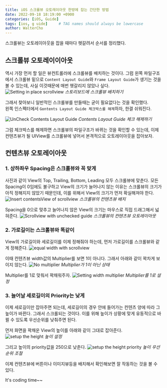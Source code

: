 ```yaml
---
title: iOS 스크롤뷰 오토레이아웃 한방에 잡는 간단한 방법
date: 2022-09-18 18:19:00 +0900
categories: [iOS, Guide]
tags: [ios, g uide]     # TAG names should always be lowercase
author: WalterCho
---
```


스크롤뷰는 오토레이아웃을 잡을 때마다 헷갈려서 순서를 정리했다.

## 스크롤뷰 오토레이이아웃
역시 가장 먼저 할 일은 뷰컨트롤러에 스크롤뷰를 배치하는 것이다. 그럼 왼쪽 파일구조에서 스크롤뷰 밑으로 `Content Layout Guide`와 `Frame Layout Guide`가 생기는 것을 볼 수 있는데, 사실 이것때문에 매번 헷갈리지 않았나 싶다.
![Setting in place scrollview](/post_img/20220916/setting_in_place_scrollview.png)
_스토리보드에 스크롤뷰 배치하기_

그래서 찾아보니 일반적인 스크롤뷰를 만들때는 굳이 필요없다는 것을 확인했다.<br>
왼쪽 인스펙터에서 `Gontents Layout Guide 체크박스를 해제`하자, 한결 쉬워진다.

![UnCheck Contents Layout Guide](/post_img/20220916/uncheck_contents_layout_guide.png)
_Contents Layout Guide 체크 해제하기_

그럼 체크박스를 해제하면 스크롤뷰의 파일구조가 바뀌는 것을 확인할 수 있는데, 이제 컨텐츠뷰가 될 UIView를 스크롤뷰에 넣어서 본격적으로 오토레이아웃을 잡아보자.

## 컨텐츠뷰 오토레이아웃
### 1. 상하좌우 Spacing은 스크롤뷰와 꼭 맞게
사진과 같이 View의 Top, Trailing, Bottom, Leading 모두 스크롤뷰에 맞춘다. 모든 Spacing이 0임에도 불구하고 View의 크기가 늘어나지 않는 이유는 스크롤뷰의 크기가 아직 정해지지 않았기 때문인데, 이를 위해서 View의 크기가 먼저 확실해져야 한다.
![Insert contentsView of scrollview](/post_img/20220916/insert_contents_view_of_scrollview.png)
_스크롤뷰의 컨텐츠뷰 배치_

Spacing을 0으로 맞추고 늘어나지 않은 View의 크기는 마우스로 직접 드래그해서 넓혀준다.
![Scrollview with unchecked guide](/post_img/20220916/setting_contents_view_auto_layout.png)
_스크롤뷰의 컨텐츠뷰 오토레이아웃_

### 2. 가로길이는 스크롤뷰와 똑같이
View의 가로길이와 세로길이를 이제 정해줘야 하는데, 먼저 가로길이를 스크롤뷰와 같게 정해준다.
![equal width with scrollview](/post_img/20220916/equal_width_with_scrollview.png)

이때 컨텐츠뷰 width값의 Multiplier를 보면 1이 아니다. 그래서 아래와 같이 꽉차게 보이지 않는다.
![No multiplier](/post_img/20220916/width_no_multiplier.png)
_Multiplier가 1이 아닌 상태_

Multiplier를 1로 맞춰서 꽉채워주자.
![Setting width multiplier](/post_img/20220916/width_multiplier.png)
_Multiplier를 1로 설정_

### 3. 늘어날 세로길이의 Priority는 낮게
이제 세로길이만 잡아주면 되는데, 세로길이의 경우 안에 들어가는 컨텐츠 양에 따라 그 높이가 바뀐다. 그래서 스크롤되는 것이다. 이를 위해 높이가 상황에 맞게 유동적으로 바뀔 수 있도록 우선순위를 낮춰주면 된다.

먼저 화면을 꽉채운 View의 높이를 아래와 같이 그대로 잡아준다.
![setup the height](/post_img/20220916/setup_height.png)
_높이 설정_

그리고 높이의 priority값을 250으로 낮춘다.
![setup the height priority](/post_img/20220916/setup_height_priority.png)
_높이 우선순위 조절_

이제 컨텐츠뷰에 버튼이나 이미지뷰등을 배치해서 확인해보면 잘 작동하는 것을 볼 수 있다.

<!-- gif 이미지를... -->

<!--스토리보드에서 뷰를 시뮬레이터 크기 이상으러 넣고 싶다면, 아래 링크에서 사이즈를 조절할 수 있다.
링크 -->
<!-- 링크는 어떻게.. -->

It's coding time~~
